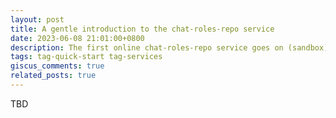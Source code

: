```yaml
---
layout: post
title: A gentle introduction to the chat-roles-repo service
date: 2023-06-08 21:01:00+0800
description: The first online chat-roles-repo service goes on (sandbox)[https://repo-sandbox.roles.chat/docs/api#/] now.
tags: tag-quick-start tag-services
giscus_comments: true
related_posts: true
---
```


TBD
